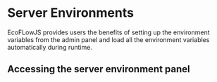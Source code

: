 # Server Environments

EcoFLowJS provides users the benefits of setting up the environment variables from the admin panel and load all the environment variables automatically during runtime.

## Accessing the server environment panel
